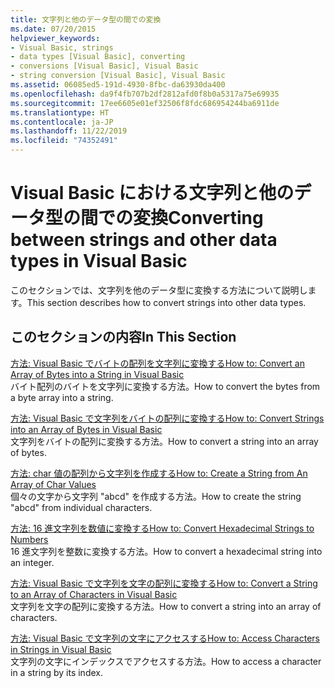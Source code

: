 ```yaml
---
title: 文字列と他のデータ型の間での変換
ms.date: 07/20/2015
helpviewer_keywords:
- Visual Basic, strings
- data types [Visual Basic], converting
- conversions [Visual Basic], Visual Basic
- string conversion [Visual Basic], Visual Basic
ms.assetid: 06085ed5-191d-4930-8fbc-da63930da400
ms.openlocfilehash: da9f4fb707b2df2812afd0f8b0a5317a75e69935
ms.sourcegitcommit: 17ee6605e01ef32506f8fdc686954244ba6911de
ms.translationtype: HT
ms.contentlocale: ja-JP
ms.lasthandoff: 11/22/2019
ms.locfileid: "74352491"
---
```

# <a name="converting-between-strings-and-other-data-types-in-visual-basic"></a><span data-ttu-id="50658-102">Visual Basic における文字列と他のデータ型の間での変換</span><span class="sxs-lookup"><span data-stu-id="50658-102">Converting between strings and other data types in Visual Basic</span></span>

<span data-ttu-id="50658-103">このセクションでは、文字列を他のデータ型に変換する方法について説明します。</span><span class="sxs-lookup"><span data-stu-id="50658-103">This section describes how to convert strings into other data types.</span></span>

## <a name="in-this-section"></a><span data-ttu-id="50658-104">このセクションの内容</span><span class="sxs-lookup"><span data-stu-id="50658-104">In This Section</span></span>

[<span data-ttu-id="50658-105">方法: Visual Basic でバイトの配列を文字列に変換する</span><span class="sxs-lookup"><span data-stu-id="50658-105">How to: Convert an Array of Bytes into a String in Visual Basic</span></span>](how-to-convert-an-array-of-bytes-into-a-string.md)  
<span data-ttu-id="50658-106">バイト配列のバイトを文字列に変換する方法。</span><span class="sxs-lookup"><span data-stu-id="50658-106">How to convert the bytes from a byte array into a string.</span></span>

[<span data-ttu-id="50658-107">方法: Visual Basic で文字列をバイトの配列に変換する</span><span class="sxs-lookup"><span data-stu-id="50658-107">How to: Convert Strings into an Array of Bytes in Visual Basic</span></span>](how-to-convert-strings-into-an-array-of-bytes.md)  
<span data-ttu-id="50658-108">文字列をバイトの配列に変換する方法。</span><span class="sxs-lookup"><span data-stu-id="50658-108">How to convert a string into an array of bytes.</span></span>

[<span data-ttu-id="50658-109">方法: char 値の配列から文字列を作成する</span><span class="sxs-lookup"><span data-stu-id="50658-109">How to: Create a String from An Array of Char Values</span></span>](how-to-create-a-string-from-an-array-of-char-values.md)  
<span data-ttu-id="50658-110">個々の文字から文字列 "abcd" を作成する方法。</span><span class="sxs-lookup"><span data-stu-id="50658-110">How to create the string "abcd" from individual characters.</span></span>

[<span data-ttu-id="50658-111">方法: 16 進文字列を数値に変換する</span><span class="sxs-lookup"><span data-stu-id="50658-111">How to: Convert Hexadecimal Strings to Numbers</span></span>](how-to-convert-hexadecimal-strings-to-numbers.md)  
<span data-ttu-id="50658-112">16 進文字列を整数に変換する方法。</span><span class="sxs-lookup"><span data-stu-id="50658-112">How to convert a hexadecimal string into an integer.</span></span>

[<span data-ttu-id="50658-113">方法: Visual Basic で文字列を文字の配列に変換する</span><span class="sxs-lookup"><span data-stu-id="50658-113">How to: Convert a String to an Array of Characters in Visual Basic</span></span>](how-to-convert-a-string-to-an-array-of-characters.md)  
<span data-ttu-id="50658-114">文字列を文字の配列に変換する方法。</span><span class="sxs-lookup"><span data-stu-id="50658-114">How to convert a string into an array of characters.</span></span>

[<span data-ttu-id="50658-115">方法: Visual Basic で文字列の文字にアクセスする</span><span class="sxs-lookup"><span data-stu-id="50658-115">How to: Access Characters in Strings in Visual Basic</span></span>](how-to-access-characters-in-strings.md)  
<span data-ttu-id="50658-116">文字列の文字にインデックスでアクセスする方法。</span><span class="sxs-lookup"><span data-stu-id="50658-116">How to access a character in a string by its index.</span></span>
